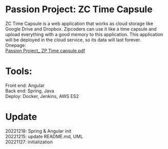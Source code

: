 
# Passion Project: ZC Time Capsule
ZC Time Capsule is a web application that works as cloud storage like Google Drive and Dropbox. Zipcoders can use it like a time capsule and upload everything with a good memory to this application. This application will be deployed in the cloud service, so its data will last forever. \
Onepage:\
[Passion Project_ ZP Time capsule.pdf](https://github.com/HanquanL/ZCTC/files/10249395/Passion.Project_.ZP.Time.capsule.pdf)
# Tools:
Front end: Angular\
Back end: Spring, Java\
Deploy: Docker, Jenkins, AWS ES2

# Update
20221218: Spring & Angular init\
20221215: update README.md, UML\
20221127: initialization
